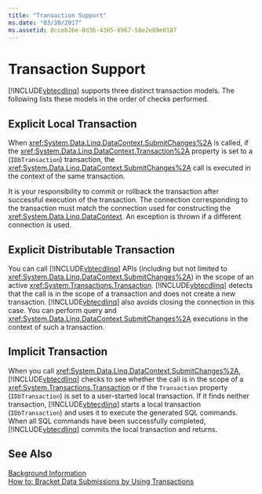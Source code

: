 ```yaml
---
title: "Transaction Support"
ms.date: "03/30/2017"
ms.assetid: 8cceb26e-8d36-4365-8967-58e2e89e0187
---
```

# Transaction Support
[!INCLUDE[vbtecdlinq](../../../../../../includes/vbtecdlinq-md.md)] supports three distinct transaction models. The following lists these models in the order of checks performed.  
  
## Explicit Local Transaction  
 When <xref:System.Data.Linq.DataContext.SubmitChanges%2A> is called, if the <xref:System.Data.Linq.DataContext.Transaction%2A> property is set to a (`IDbTransaction`) transaction, the <xref:System.Data.Linq.DataContext.SubmitChanges%2A> call is executed in the context of the same transaction.  
  
 It is your responsibility to commit or rollback the transaction after successful execution of the transaction. The connection corresponding to the transaction must match the connection used for constructing the <xref:System.Data.Linq.DataContext>. An exception is thrown if a different connection is used.  
  
## Explicit Distributable Transaction  
 You can call [!INCLUDE[vbtecdlinq](../../../../../../includes/vbtecdlinq-md.md)] APIs (including but not limited to <xref:System.Data.Linq.DataContext.SubmitChanges%2A>) in the scope of an active <xref:System.Transactions.Transaction>. [!INCLUDE[vbtecdlinq](../../../../../../includes/vbtecdlinq-md.md)] detects that the call is in the scope of a transaction and does not create a new transaction. [!INCLUDE[vbtecdlinq](../../../../../../includes/vbtecdlinq-md.md)] also avoids closing the connection in this case. You can perform query and <xref:System.Data.Linq.DataContext.SubmitChanges%2A> executions in the context of such a transaction.  
  
## Implicit Transaction  
 When you call <xref:System.Data.Linq.DataContext.SubmitChanges%2A>, [!INCLUDE[vbtecdlinq](../../../../../../includes/vbtecdlinq-md.md)] checks to see whether the call is in the scope of a <xref:System.Transactions.Transaction> or if the `Transaction` property (`IDbTransaction`) is set to a user-started local transaction. If it finds neither transaction, [!INCLUDE[vbtecdlinq](../../../../../../includes/vbtecdlinq-md.md)] starts a local transaction (`IDbTransaction`) and uses it to execute the generated SQL commands. When all SQL commands have been successfully completed, [!INCLUDE[vbtecdlinq](../../../../../../includes/vbtecdlinq-md.md)] commits the local transaction and returns.  
  
## See Also  
 [Background Information](../../../../../../docs/framework/data/adonet/sql/linq/background-information.md)  
 [How to: Bracket Data Submissions by Using Transactions](../../../../../../docs/framework/data/adonet/sql/linq/how-to-bracket-data-submissions-by-using-transactions.md)
